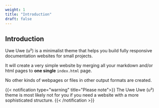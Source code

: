 ```yaml
---
weight: 1
title: "Introduction"
draft: false
---
```


## Introduction

Uwe Uwe (u²) is a minimalist theme that helps you build fully responsive documentation websites for small projects.

It will create a very simple website by merging all your markdown and/or html pages to **one single** `index.html` page.

No other kinds of webpages or files in other output formats are created.

{{< notification type="warning" title="Please note">}}
The Uwe Uwe (u²) theme is most likely not for you if you need a website with a more sophisticated structure.
{{< /notification >}}